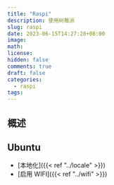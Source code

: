 ```yaml
---
title: "Raspi"
description: 使用树莓派
slug: raspi
date: 2023-06-15T14:27:28+08:00
image:
math:
license:
hidden: false
comments: true
draft: false
categories:
  - raspi
tags:
---
```


## 概述

## Ubuntu

- [本地化]({{< ref "../locale" >}})
- [启用 WIFI]({{< ref "../wifi" >}})
